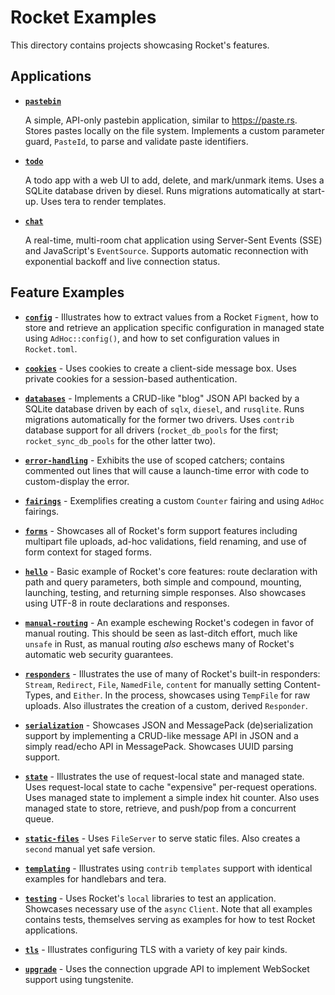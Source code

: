 # Rocket Examples

This directory contains projects showcasing Rocket's features.

## Applications

  * **[`pastebin`](./pastebin)**

    A simple, API-only pastebin application, similar to https://paste.rs. Stores
    pastes locally on the file system. Implements a custom parameter guard,
    `PasteId`, to parse and validate paste identifiers.

  * **[`todo`](./todo)**

    A todo app with a web UI to add, delete, and mark/unmark items. Uses a
    SQLite database driven by diesel. Runs migrations automatically at start-up.
    Uses tera to render templates.

  * **[`chat`](./chat)**

    A real-time, multi-room chat application using Server-Sent Events (SSE) and
    JavaScript's `EventSource`. Supports automatic reconnection with exponential
    backoff and live connection status.

## Feature Examples

  * **[`config`](./config)** - Illustrates how to extract values from a Rocket
    `Figment`, how to store and retrieve an application specific configuration
    in managed state using `AdHoc::config()`, and how to set configuration
    values in `Rocket.toml`.

  * **[`cookies`](./cookies)** - Uses cookies to create a client-side message
    box. Uses private cookies for a session-based authentication.

  * **[`databases`](./databases)** - Implements a CRUD-like "blog" JSON API
    backed by a SQLite database driven by each of `sqlx`, `diesel`, and
    `rusqlite`. Runs migrations automatically for the former two drivers. Uses
    `contrib` database support for all drivers (`rocket_db_pools` for the first;
    `rocket_sync_db_pools` for the other latter two).

  * **[`error-handling`](./error-handling)** - Exhibits the use of scoped
    catchers; contains commented out lines that will cause a launch-time error
    with code to custom-display the error.

  * **[`fairings`](./fairings)** - Exemplifies creating a custom `Counter`
    fairing and using `AdHoc` fairings.

  * **[`forms`](./forms)** - Showcases all of Rocket's form support features
    including multipart file uploads, ad-hoc validations, field renaming, and
    use of form context for staged forms.

  * **[`hello`](./hello)** - Basic example of Rocket's core features: route
    declaration with path and query parameters, both simple and compound,
    mounting, launching, testing, and returning simple responses. Also showcases
    using UTF-8 in route declarations and responses.

  * **[`manual-routing`](./manual-routing)** - An example eschewing Rocket's
    codegen in favor of manual routing. This should be seen as last-ditch
    effort, much like `unsafe` in Rust, as manual routing _also_ eschews many of
    Rocket's automatic web security guarantees.

  * **[`responders`](./responders)** - Illustrates the use of many of Rocket's
    built-in responders: `Stream`, `Redirect`, `File`, `NamedFile`, `content`
    for manually setting Content-Types, and `Either`. In the process, showcases
    using `TempFile` for raw uploads. Also illustrates the creation of a custom,
    derived `Responder`.

  * **[`serialization`](./serialization)** - Showcases JSON and MessagePack
    (de)serialization support by implementing a CRUD-like message API in JSON
    and a simply read/echo API in MessagePack. Showcases UUID parsing support.

  * **[`state`](./state)** - Illustrates the use of request-local state and
    managed state. Uses request-local state to cache "expensive" per-request
    operations. Uses managed state to implement a simple index hit counter. Also
    uses managed state to store, retrieve, and push/pop from a concurrent queue.

  * **[`static-files`](./static-files)** - Uses `FileServer` to serve static
    files. Also creates a `second` manual yet safe version.

  * **[`templating`](./templating)** - Illustrates using `contrib` `templates`
    support with identical examples for handlebars and tera.

  * **[`testing`](./testing)** - Uses Rocket's `local` libraries to test an
    application. Showcases necessary use of the `async` `Client`. Note that all
    examples contains tests, themselves serving as examples for how to test
    Rocket applications.

  * **[`tls`](./tls)** - Illustrates configuring TLS with a variety of key pair
    kinds.

  * **[`upgrade`](./upgrade)** - Uses the connection upgrade API to implement
    WebSocket support using tungstenite.
